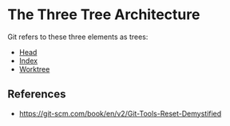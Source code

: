 # The Three Tree Architecture

Git refers to these three elements as trees:

- [Head](git/head)
- [Index](git/index)
- [Worktree](worktree)

## References

- https://git-scm.com/book/en/v2/Git-Tools-Reset-Demystified
